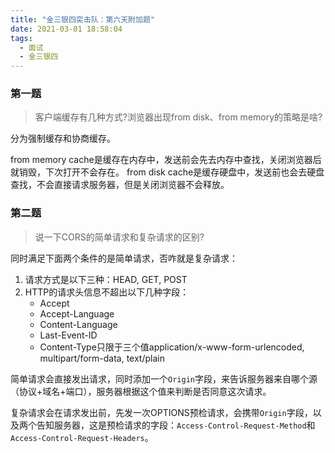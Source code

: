 ```yaml
---
title: "金三银四突击队：第六天附加题"
date: 2021-03-01 18:58:04
tags:
  - 面试
  - 金三银四
---
```


<!--banner-pic|sticker|content-img|content-img-half-->

### 第一题

> 客户端缓存有几种方式?浏览器出现from disk、from memory的策略是啥?

分为强制缓存和协商缓存。

from memory cache是缓存在内存中，发送前会先去内存中查找，关闭浏览器后就销毁，下次打开不会存在。
from disk cache是缓存硬盘中，发送前也会去硬盘查找，不会直接请求服务器，但是关闭浏览器不会释放。

### 第二题

> 说一下CORS的简单请求和复杂请求的区别?

同时满足下面两个条件的是简单请求，否咋就是复杂请求：
1. 请求方式是以下三种：HEAD, GET, POST
2. HTTP的请求头信息不超出以下几种字段：
   - Accept
   - Accept-Language
   - Content-Language
   - Last-Event-ID
   - Content-Type只限于三个值application/x-www-form-urlencoded, multipart/form-data, text/plain

简单请求会直接发出请求，同时添加一个`Origin`字段，来告诉服务器来自哪个源（协议+域名+端口），服务器根据这个值来判断是否同意这次请求。

复杂请求会在请求发出前，先发一次OPTIONS预检请求，会携带`Origin`字段，以及两个告知服务器，这是预检请求的字段：`Access-Control-Request-Method`和`Access-Control-Request-Headers`。
